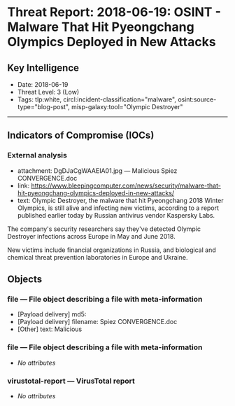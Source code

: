 # Threat Report: 2018-06-19: OSINT - Malware That Hit Pyeongchang Olympics Deployed in New Attacks


## Key Intelligence
* Date: 2018-06-19
* Threat Level: 3 (Low)
* Tags: tlp:white, circl:incident-classification="malware", osint:source-type="blog-post", misp-galaxy:tool="Olympic Destroyer"

---

## Indicators of Compromise (IOCs)
### External analysis
* attachment: DgDJaCgWAAEIA01.jpg — Malicious Spiez CONVERGENCE.doc
* link: https://www.bleepingcomputer.com/news/security/malware-that-hit-pyeongchang-olympics-deployed-in-new-attacks/
* text: Olympic Destroyer, the malware that hit Pyeongchang 2018 Winter Olympics, is still alive and infecting new victims, according to a report published earlier today by Russian antivirus vendor Kaspersky Labs.

The company's security researchers say they've detected Olympic Destroyer infections across Europe in May and June 2018.

New victims include financial organizations in Russia, and biological and chemical threat prevention laboratories in Europe and Ukraine.

## Objects
### file — File object describing a file with meta-information
* [Payload delivery] md5: <md5>
* [Payload delivery] filename: Spiez CONVERGENCE.doc
* [Other] text: Malicious

### file — File object describing a file with meta-information
* _No attributes_

### virustotal-report — VirusTotal report
* _No attributes_
